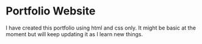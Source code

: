 # Portfolio Website
 I have created this portfolio using html and css only. It might be basic at the moment but will keep updating it as I learn new things.
